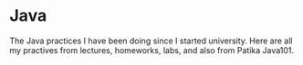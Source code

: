 # Java

The Java practices I have been doing since I started university. Here are all my practives from lectures, homeworks, labs, and also from Patika Java101.
